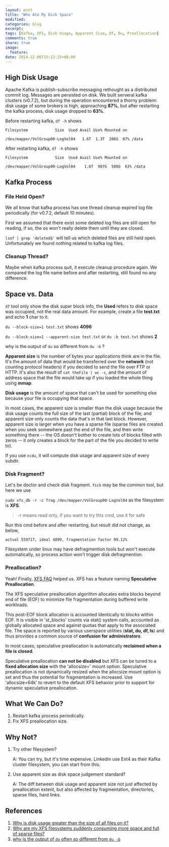 ```yaml
---
layout: post
title: "Who Ate My Disk Space"
modified:
categories: blog
excerpt:
tags: [Kafka, XFS, Disk Usage, Apparent Size, Df, Du, Preallocation]
comments: true
share: true
image:
  feature:
date: 2014-12-06T15:12:25+08:00
---
```


## High Disk Usage 

Apache Kafka is publish-subscribe messaging rethought as a distributed commit log. Messages are persisted on disk. We built serveral kafka clusters (v0.7.2), but during the operation encountered a thorny problem: disk usage of some brokers is high, approaching **87%**, but after restarting the kafka process, disk usage dropped to **63%**. 


Before restarting kafka, `df -h` shows

    Filesystem            Size  Used Avail Use% Mounted on

    /dev/mapper/VolGroup00-LogVol04   1.6T  1.3T  206G  87% /data

After restarting kafka, `df -h` shows


    Filesystem            Size  Used Avail Use% Mounted on
                     
    /dev/mapper/VolGroup00-LogVol04    1.6T  987G  588G  63% /data

## Kafka Process

### File Held Open?
We all know that kafka process has one thread cleanup expired log file periodically (for v0.7.2, default 10 minutes).

First we assumed that there exist some deleted log files are still open for reading, if so, the os won't really delete them until they are closed. 

`lsof | grep 'deleted$'` will tell us which deleted files are still held open. Unfortunately we found nothing related to kafka log files.
 
### Cleanup Thread? 
Maybe when kafka process quit, it execute cleanup procedure again. We compared the log file name before and after restarting, still found no any difference.

## Space vs. Data
`df` tool only show the disk super block info, the **Used** refers to disk space was occupied, not the real data amount. For example, create a file **test.txt** and echo **1** char to it.

`du --block-size=1 test.txt` shows **4096** 

`du --block-size=1 --apparent-size test.txt` or `du -b test.txt` shows **2**

why is the output of `du` so different from `du -b` ?

**Apparent size** is the number of bytes your applications think are in the file. It's the amount of data that would be transferred over the **network** (not counting protocol headers) if you decided to send the file over FTP or HTTP. It's also the result of `cat theFile | wc -c`, and the amount of address space that the file would take up if you loaded the whole thing using **mmap**.

**Disk usage** is the amount of space that can't be used for something else because your file is occupying that space.

In most cases, the apparent size is smaller than the disk usage because the disk usage counts the full size of the last (partial) block of the file, and apparent size only counts the data that's in that last block. However, apparent size is larger when you have a sparse file (sparse files are created when you seek somewhere past the end of the file, and then write something there -- the OS doesn't bother to create lots of blocks filled with zeros -- it only creates a block for the part of the file you decided to write to).

If you use `ncdu`, it will compute disk usage and apparent size of every subdir.

### Disk Fragment?

Let's be doctor and check disk fragment. `fsck` may be the common tool, but here we use 

`sudo xfs_db -r -c frag /dev/mapper/VolGroup00-LogVol04` as the filesystem is **XFS**.

> -r means read only, if you want to try this cmd, use it for safe

Run this cmd before and after restarting, but result did not change, as below, 

```
actual 559717, ideal 4899, fragmentation factor 99.12%
```

Filesystem under linux may have defragmention tools but won't execute automatically, so process action won't trigger disk defragmention.

### Preallocation?

Yeah! Finally, [XFS FAQ](http://xfs.org/index.php/XFS_FAQ#Q:_Why_do_files_on_XFS_use_more_data_blocks_than_expected.3F) helped us. XFS has a feature naming **Speculative Preallocation**. 

The XFS speculative preallocation algorithm allocates extra blocks beyond end of file (EOF) to minimize file fragmentation during buffered write workloads.

This post-EOF block allocation is accounted identically to blocks within EOF. It is visible in 'st_blocks' counts via stat() system calls, accounted as globally allocated space and against quotas that apply to the associated file. The space is reported by various userspace utilities (**stat, du, df, ls**) and thus provides a common source of **confusion for administrators**.

In most cases, speculative preallocation is automatically **reclaimed when a file is closed**. 

Speculative preallocation **can not be disabled** but XFS can be tuned to a **fixed allocation size** with the 'allocsize=' mount option. Speculative preallocation is not dynamically resized when the allocsize mount option is set and thus the potential for fragmentation is increased. Use 'allocsize=64k' to revert to the default XFS behavior prior to support for dynamic speculative preallocation.


## What We Can Do?

1. Restart kafka process periodically.
2. Fix XFS preallocation size.

## Why Not?
1. Try other filesystem?

     A: You can try, but it's time expensive. Linkedin use Ext4 as their Kafka cluster filesystem, you can start from this.

2. Use apparent size as disk space judgement standard?

     A: The diff between disk usage and apparent size not just affected by preallocation extent, but also affected by fragmentation, directories, sparse files, hard links.  


## References

1. [Why is disk usage greater than the size of all files on it?](http://askubuntu.com/questions/234913/why-is-disk-usage-greater-than-the-size-of-all-files-on-it)
2. [Why are my XFS filesystems suddenly consuming more space and full of sparse files?](http://serverfault.com/questions/406069/why-are-my-xfs-filesystems-suddenly-consuming-more-space-and-full-of-sparse-file)
3. [why is the output of `du` often so different from `du -b`](http://stackoverflow.com/questions/5694741/why-is-the-output-of-du-often-so-different-from-du-b)

[jekyll-gh]: https://github.com/jekyll/jekyll
[jekyll]:    http://jekyllrb.com
















